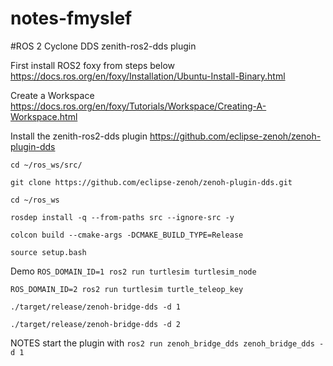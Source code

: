 # notes-fmyslef

#ROS 2 Cyclone DDS zenith-ros2-dds plugin

First install ROS2 foxy from steps below
https://docs.ros.org/en/foxy/Installation/Ubuntu-Install-Binary.html

Create a Workspace
https://docs.ros.org/en/foxy/Tutorials/Workspace/Creating-A-Workspace.html


Install the  zenith-ros2-dds plugin
https://github.com/eclipse-zenoh/zenoh-plugin-dds

``cd ~/ros_ws/src/``

``git clone https://github.com/eclipse-zenoh/zenoh-plugin-dds.git``

``cd ~/ros_ws``

``rosdep install -q --from-paths src --ignore-src -y``

``colcon build --cmake-args -DCMAKE_BUILD_TYPE=Release``

``source setup.bash``

Demo
``ROS_DOMAIN_ID=1 ros2 run turtlesim turtlesim_node``

``ROS_DOMAIN_ID=2 ros2 run turtlesim turtle_teleop_key``

``./target/release/zenoh-bridge-dds -d 1``

``./target/release/zenoh-bridge-dds -d 2``





NOTES
start the plugin with
``ros2 run zenoh_bridge_dds zenoh_bridge_dds -d 1``


